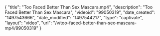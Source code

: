{
    "title": "Too Faced Better Than Sex Mascara.mp4",
    "description": "Too Faced Better Than Sex Mascara",
    "videoid": "99050319",
    "date_created": "1497543666",
    "date_modified": "1497544217",
    "type": "captivate",
    "layout": "video",
    "url": "\/v\/too-faced-better-than-sex-mascara-mp4\/99050319"
}